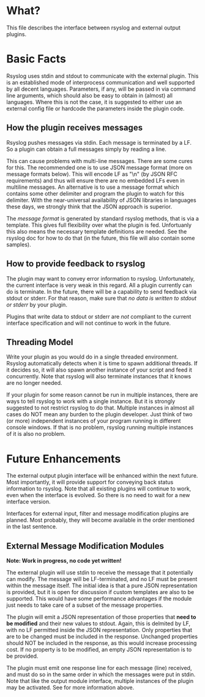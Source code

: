 What?
=====
This file describes the interface between rsyslog and external output plugins.

Basic Facts
===========
Rsyslog uses stdin and stdout to communicate with the external plugin. This is
an established mode of interprocess communication and well supported by all
decent languages. Parameters, if any, will be passed in via command line arguments,
which should also be easy to obtain in (almost) all languages. Where this is not
the case, it is suggested to either use an external config file or hardcode the
parameters inside the plugin code.

How the plugin receives messages
--------------------------------
Rsyslog pushes messages via stdin. Each message is terminated by a LF. So
a plugin can obtain a full messages simply by reading a line.

This can cause problems with multi-line messages. There are some cures for
this. The recommended one is to use JSON message format (more on message
formats below). This will encode LF as "\n" (by JSON RFC requirements) and
thus will ensure there are no embedded LFs even in multiline messages. 
An alternative is to use a message format which contains some other delimiter 
and program the plugin to watch for this delimiter. With the near-universal
availability of JSON libraries in languages these days, we strongly think that
the JSON approach is superior.

The _message format_ is generated by standard rsyslog methods, that is via
a template. This gives full flexibility over what the plugin is fed. Unfortuanly
this also means the necessary template definitions are needed. See the rsyslog
doc for how to do that (in the future, this file will also contain some 
samples).

How to provide feedback to rsyslog
----------------------------------
The plugin may want to convey error information to rsyslog. Unfortunately, the
current interface is very weak in this regard. All a plugin currently can do
is terminate. In the future, there will be a capability to send feedback via
stdout or stderr. For that reason, make sure that _no data is written to stdout
or stderr_ by your plugin.  

Plugins that write data to stdout or stderr are _not_ compliant to the current
interface specification and will not continue to work in the future.

Threading Model
---------------
Write your plugin as you would do in a single threaded environment. Rsyslog
automatically detects when it is time to spawn additional threads. If it
decides so, it will also spawn another instance of your script and feed it
concurrently. Note that rsyslog will also terminate instances that it knows
are no longer needed.

If your plugin for some reason cannot be run in multiple instances, there are ways
to tell rsyslog to work with a single instance. But it is strongly suggested to
not restrict rsyslog to do that. Multiple instances in almost all cases do NOT mean
any burden to the plugin developer. Just think of two (or more) independent 
instances of your program running in different console windows. If that is no
problem, rsyslog running multiple instances of it is also no problem.

Future Enhancements
===================
The external output plugin interface will be enhanced within the next future.
Most importantly, it will provide support for conveying back status information
to rsyslog. Note that all existing plugins will continue to work, even when the
interface is evolved. So there is no need to wait for a new interface version.

Interfaces for external input, filter and message modification plugins are
planned. Most probably, they will become available in the order mentioned
in the last sentence.

External Message Modification Modules
-------------------------------------
**Note: Work in progress, no code yet written!**

The external plugin will use stdin to receive the message that it potentially
can modify. The message will be LF-terminated, and no LF must be present within
the message itself. The initial idea is that a pure JSON representation is
provided, but it is open for discussion if custom templates are also
to be supported. This would have some performance advantages if the
module just needs to take care of a subset of the message properties.

The plugin will emit a JSON representation of those properties
that **need to be modified** and their new values to stdout. Again, this
is delmited by LF, with no LF permitted inside the JSON representation.
Only properties that are to be changed must be included in the response.
Unchanged properties should NOT be included in the response, as this would
increase processing cost. If no property is to be modified, an empty
JSON representation is to be provided.

The plugin must emit one response line for each message (line) received, and
must do so in the same order in which the messages were put in stdin. Note that like the output module interface, multiple instances of the plugin may be
activated. See for more information above.
